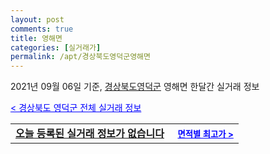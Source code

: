 ```yaml
---
layout: post
comments: true
title: 영해면
categories: [실거래가]
permalink: /apt/경상북도영덕군영해면
---
```


2021년 09월 06일 기준, <a href="/apt/경상북도영덕군">경상북도영덕군</a> 영해면 한달간 실거래 정보

<a style="color: blue;" href="/apt/경상북도영덕군">< 경상북도 영덕군 전체 실거래 정보</a>
<!---- start ---->
<table>
  <tr>
    <td colspan="4" style="font-weight: bold;"><a href="/apt/경상북도영덕군영해면{name_without_space}">오늘 등록된 실거래 정보가 없습니다</a> &nbsp;&nbsp;&nbsp; <a style="color: blue; font-size: smaller;" href="/apt/경상북도영덕군영해면{name_without_space}">면적별 최고가 ></a></td>
  </tr>
    
</table>
<!---- end ---->
    